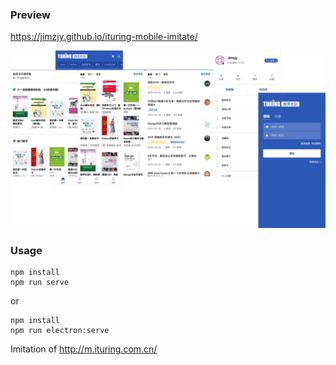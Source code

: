 ### Preview
https://jimzjy.github.io/ituring-mobile-imitate/

![preview](./public/preview.png)

### Usage
```
npm install
npm run serve
```
or
```
npm install
npm run electron:serve
```

Imitation of http://m.ituring.com.cn/